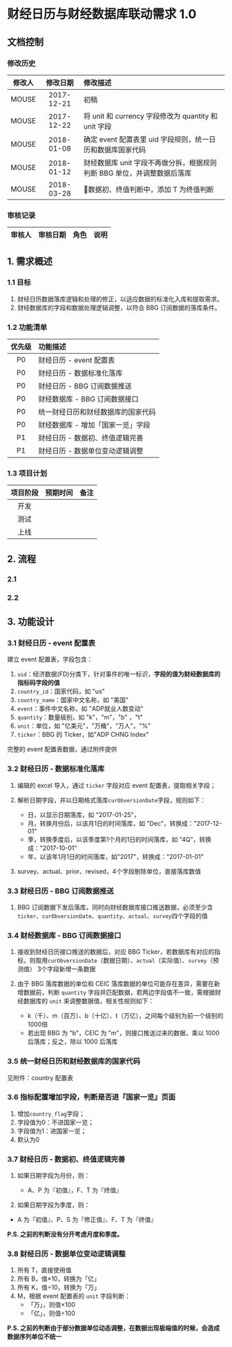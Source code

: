 # 财经日历与财经数据库联动需求 1.0

## 文档控制

### 修改历史

| 修改人 | 修改日期 | 修改描述 |
| :-: | :-: | :-- |
| MOUSE | 2017-12-21 | 初稿 |
| MOUSE | 2017-12-22 | 将 unit 和 currency 字段修改为 quantity 和 unit 字段 |
| MOUSE | 2018-01-08 | 确定 event 配置表里 uid 字段规则，统一日历和数据库国家代码 |
| MOUSE | 2018-01-12 | 财经数据库 unit 字段不再做分拆，根据规则判断 BBG 单位，并调整数据后落库 |
| MOUSE | 2018-03-28 | 数据初、终值判断中，添加 T 为终值判断 |

### 审核记录

| 审核人 | 审核日期 | 角色 | 说明 |
| :-: | :-: | :-: | :-: |


## 1. 需求概述

### 1.1 目标

1. 财经日历数据落库逻辑和处理的修正，以适应数据的标准化入库和提取需求。
2. 财经数据库的字段和数据处理逻辑调整，以符合 BBG 订阅数据的落库条件。

### 1.2 功能清单

| 优先级 | 功能描述 |
| :-: | :-- |
| P0 | 财经日历 - event 配置表 |
| P0 | 财经日历 - 数据标准化落库 |
| P0 | 财经日历 - BBG 订阅数据推送 |
| P0 | 财经数据库 - BBG 订阅数据接口 |
| P0 | 统一财经日历和财经数据库的国家代码 |
| P0 | 财经数据库 - 增加「国家一览」字段 |
| P1 | 财经日历 - 数据初、终值逻辑完善 |
| P1 | 财经日历 - 数据单位变动逻辑调整 |

### 1.3 项目计划

| 项目阶段 | 预期时间 | 备注 |
| :-: | :-: | :-: |
| 开发 | | |
| 测试 | | |
| 上线 | | |

## 2. 流程

### 2.1
### 2.2

## 3. 功能设计

### 3.1 财经日历 - event 配置表

建立 event 配置表，字段包含：

1. `uid`：经济数据(FD)分类下，针对事件的唯一标识，**字段的值为财经数据库的指标码字段的值**
2. `country_id`：国家代码，如 "us"
3. `country_name`：国家中文名称，如 "美国"
4. `event`：事件中文名称，如 "ADP就业人数变动"
5. `quantity`：数量级别，如 "k"，"m"，"b" ，"t"
6. `unit`：单位，如 "亿美元"，"万桶"，"万人"，"%"
7. `ticker`：BBG 的 Ticker，如"ADP CHNG Index"

完整的 event 配置表数据，通过附件提供

### 3.2 财经日历 - 数据标准化落库

1. 编辑的 excel 导入，通过 `ticker` 字段对应 event 配置表，提取相关字段；

2. 解析日期字段，并以日期格式落库`curObversionDate`字段，规则如下：
	- 日，以显示日期落库，如 "2017-01-25"，
	- 月，转换月份后，以该月1日的时间落库，如 "Dec"，转换成："2017-12-01"
	- 季，转换季度后，以该季度第1个月的1日的时间落库，如 "4Q"，转换成："2017-10-01"
	- 年，以该年1月1日的时间落库，如"2017"，转换成："2017-01-01"

3. survey、actual、prior、revised，4个字段剔除单位，直接落库数值

### 3.3 财经日历 - BBG 订阅数据推送

1. BBG 订阅数据下发后落库，同时向财经数据库接口推送数据，必须至少含`ticker`、`curObversionDate`、`quantity`、`actual`、`survey`四个字段的值

### 3.4  财经数据库 - BBG 订阅数据接口

1. 接收到财经日历接口推送的数据后，对应 BBG Ticker，若数据库有对应的指标，则取用`curObversionDate`（数据日期）、`actual`（实际值）、`survey`（预测值） 3个字段新增一条数据

2. 由于 BBG 落库数据的单位和 CEIC 落库数据的单位可能存在差异，需要在新增数据前，判断 `quantity` 字段并匹配数据，若两边字段值不一致，需根据财经数据库的 `unit` 来调整数据值，相关性规则如下：
	- k（千）、m（百万）、b（十亿）、t（万亿），之间每个级别为前一个级别的1000倍
	- 若出现 BBG 为 "b"，CEIC 为 "m"，则接口推送过来的数据，乘以 1000 后落库；反之，除以 1000 后落库

### 3.5 统一财经日历和财经数据库的国家代码

见附件：country 配置表

### 3.6 指标配置增加字段，判断是否进『国家一览』页面

1. 增加`country_flag`字段；
2. 字段值为0：不进国家一览；
3. 字段值为1：进国家一览；
4. 默认为0

### 3.7  财经日历 - 数据初、终值逻辑完善

1. 如果日期字段为月份，则：
	- A、P 为『初值』，F、T 为『终值』

2. 如果日期字段为季度，则：
- A 为『初值』、P、S 为『修正值』、F、T 为『终值』

**P.S. 之前的判断没有分开考虑月度和季度。**

### 3.8 财经日历 - 数据单位变动逻辑调整

1. 所有 T，直接使用值
2. 所有 B，值×10，转换为「亿」
3. 所有 K，值÷10，转换为「万」
4. M，根据 event 配置表的 `unit` 字段判断：
	- 「万」，则值×100
	- 「亿」，则值÷100

**P.S. 之前的判断由于部分数据单位动态调整，在数据出现极端值的时候，会造成数据序列单位不统一**
